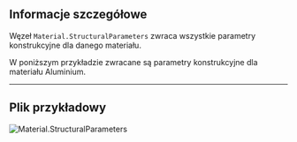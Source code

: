 ## Informacje szczegółowe
Węzeł `Material.StructuralParameters` zwraca wszystkie parametry konstrukcyjne dla danego materiału.

W poniższym przykładzie zwracane są parametry konstrukcyjne dla materiału Aluminium.
___
## Plik przykładowy

![Material.StructuralParameters](./Revit.Elements.Material.StructuralParameters_img.jpg)
